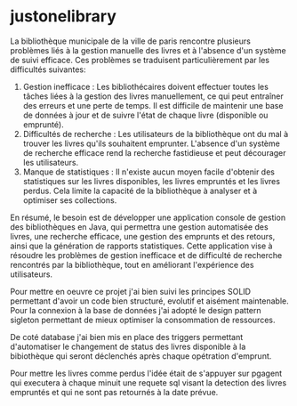 # justonelibrary

La bibliothèque municipale de la ville de paris rencontre plusieurs problèmes liés à la gestion
manuelle des livres et à l'absence d'un système de suivi efficace. Ces problèmes se
traduisent particulièrement par les difficultés suivantes:
1. Gestion inefficace : Les bibliothécaires doivent effectuer toutes les tâches liées à la
gestion des livres manuellement, ce qui peut entraîner des erreurs et une perte de
temps. Il est difficile de maintenir une base de données à jour et de suivre l'état de
chaque livre (disponible ou emprunté).
2. Difficultés de recherche : Les utilisateurs de la bibliothèque ont du mal à trouver les
livres qu'ils souhaitent emprunter. L'absence d'un système de recherche efficace
rend la recherche fastidieuse et peut décourager les utilisateurs.
3. Manque de statistiques : Il n'existe aucun moyen facile d'obtenir des statistiques sur
les livres disponibles, les livres empruntés et les livres perdus. Cela limite la capacité
de la bibliothèque à analyser et à optimiser ses collections.

En résumé, le besoin est de développer une application console de gestion des
bibliothèques en Java, qui permettra une gestion automatisée des livres, une recherche
efficace, une gestion des emprunts et des retours, ainsi que la génération de rapports
statistiques. Cette application vise à résoudre les problèmes de gestion inefficace et de
difficulté de recherche rencontrés par la bibliothèque, tout en améliorant l'expérience des
utilisateurs.

Pour mettre en oeuvre ce projet j'ai bien suivi les principes SOLID permettant d'avoir un code bien structuré, evolutif et aisément maintenable. 
Pour la connexion à la base de données j'ai adopté le design pattern sigleton permettant de mieux optimiser la consommation de ressources. 

De coté database j'ai bien mis en place des triggers permettant d'automatiser le changement de status des livres disponible à la bibiothèque qui seront déclenchés après chaque opétration d'emprunt.

Pour mettre les livres comme perdus l'idée était de s'appuyer sur pgagent qui executera à chaque minuit une requete sql visant la detection des livres empruntés et qui ne sont pas retournés à la date prévue.
